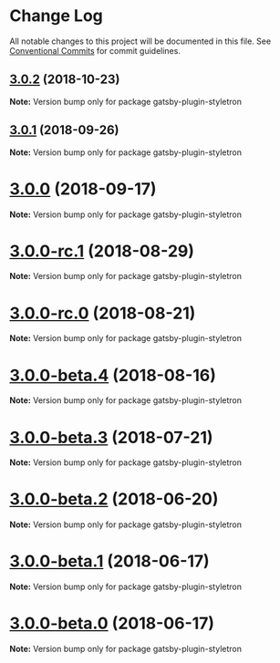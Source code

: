 # Change Log

All notable changes to this project will be documented in this file.
See [Conventional Commits](https://conventionalcommits.org) for commit guidelines.

<a name="3.0.2"></a>

## [3.0.2](https://github.com/gatsbyjs/gatsby/tree/master/packages/gatsby-plugin-styletron/compare/gatsby-plugin-styletron@3.0.1...gatsby-plugin-styletron@3.0.2) (2018-10-23)

**Note:** Version bump only for package gatsby-plugin-styletron

<a name="3.0.1"></a>

## [3.0.1](https://github.com/gatsbyjs/gatsby/tree/master/packages/gatsby-plugin-styletron/compare/gatsby-plugin-styletron@3.0.0...gatsby-plugin-styletron@3.0.1) (2018-09-26)

**Note:** Version bump only for package gatsby-plugin-styletron

<a name="3.0.0"></a>

# [3.0.0](https://github.com/gatsbyjs/gatsby/tree/master/packages/gatsby-plugin-styletron/compare/gatsby-plugin-styletron@3.0.0-rc.1...gatsby-plugin-styletron@3.0.0) (2018-09-17)

**Note:** Version bump only for package gatsby-plugin-styletron

<a name="3.0.0-rc.1"></a>

# [3.0.0-rc.1](https://github.com/gatsbyjs/gatsby/tree/master/packages/gatsby-plugin-styletron/compare/gatsby-plugin-styletron@3.0.0-rc.0...gatsby-plugin-styletron@3.0.0-rc.1) (2018-08-29)

**Note:** Version bump only for package gatsby-plugin-styletron

<a name="3.0.0-rc.0"></a>

# [3.0.0-rc.0](https://github.com/gatsbyjs/gatsby/tree/master/packages/gatsby-plugin-styletron/compare/gatsby-plugin-styletron@3.0.0-beta.4...gatsby-plugin-styletron@3.0.0-rc.0) (2018-08-21)

**Note:** Version bump only for package gatsby-plugin-styletron

<a name="3.0.0-beta.4"></a>

# [3.0.0-beta.4](https://github.com/gatsbyjs/gatsby/tree/master/packages/gatsby-plugin-styletron/compare/gatsby-plugin-styletron@3.0.0-beta.3...gatsby-plugin-styletron@3.0.0-beta.4) (2018-08-16)

**Note:** Version bump only for package gatsby-plugin-styletron

<a name="3.0.0-beta.3"></a>

# [3.0.0-beta.3](https://github.com/gatsbyjs/gatsby/tree/master/packages/gatsby-plugin-styletron/compare/gatsby-plugin-styletron@3.0.0-beta.2...gatsby-plugin-styletron@3.0.0-beta.3) (2018-07-21)

**Note:** Version bump only for package gatsby-plugin-styletron

<a name="3.0.0-beta.2"></a>

# [3.0.0-beta.2](https://github.com/gatsbyjs/gatsby/tree/master/packages/gatsby-plugin-styletron/compare/gatsby-plugin-styletron@3.0.0-beta.1...gatsby-plugin-styletron@3.0.0-beta.2) (2018-06-20)

**Note:** Version bump only for package gatsby-plugin-styletron

<a name="3.0.0-beta.1"></a>

# [3.0.0-beta.1](https://github.com/gatsbyjs/gatsby/tree/master/packages/gatsby-plugin-styletron/compare/gatsby-plugin-styletron@3.0.0-beta.0...gatsby-plugin-styletron@3.0.0-beta.1) (2018-06-17)

**Note:** Version bump only for package gatsby-plugin-styletron

<a name="3.0.0-beta.0"></a>

# [3.0.0-beta.0](https://github.com/gatsbyjs/gatsby/tree/master/packages/gatsby-plugin-styletron/compare/gatsby-plugin-styletron@2.0.9...gatsby-plugin-styletron@3.0.0-beta.0) (2018-06-17)

**Note:** Version bump only for package gatsby-plugin-styletron
